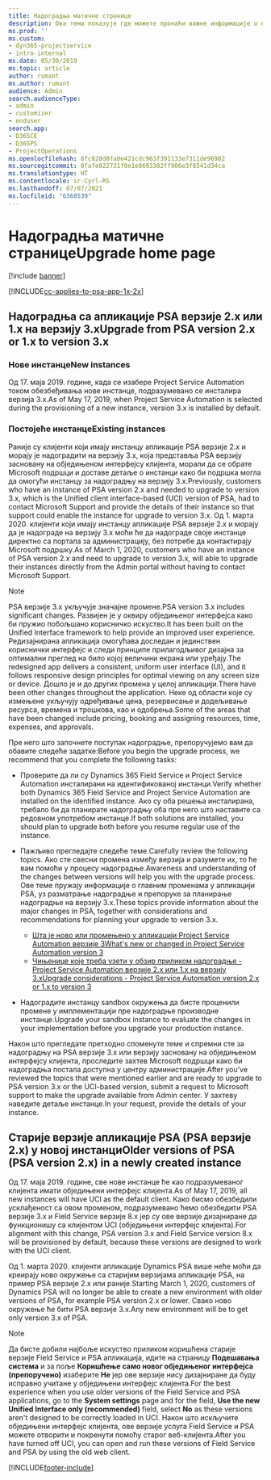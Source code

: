 ```yaml
---
title: Надоградња матичне странице
description: Ова тема показује где можете пронаћи важне информације о новим и измењеним функцијама у апликацији Dynamics 365 Project Service Automation и поступак надоградње на најновију верзију.
ms.prod: ''
ms.custom:
- dyn365-projectservice
- intro-internal
ms.date: 05/30/2019
ms.topic: article
author: rumant
ms.author: rumant
audience: Admin
search.audienceType:
- admin
- customizer
- enduser
search.app:
- D365CE
- D365PS
- ProjectOperations
ms.openlocfilehash: 8fc820d8fa0e421cdc963f391133e7311de96982
ms.sourcegitcommit: 0fafe022731f0e1e8693382ff906e3f8541d34ca
ms.translationtype: HT
ms.contentlocale: sr-Cyrl-RS
ms.lasthandoff: 07/07/2021
ms.locfileid: "6368539"
---
```

# <a name="upgrade-home-page"></a><span data-ttu-id="cf7f3-103">Надоградња матичне странице</span><span class="sxs-lookup"><span data-stu-id="cf7f3-103">Upgrade home page</span></span>

[!include [banner](../includes/psa-now-project-operations.md)]

[!INCLUDE[cc-applies-to-psa-app-1x-2x](../includes/cc-applies-to-psa-app-1x-2x.md)]

## <a name="upgrade-from-psa-version-2x-or-1x-to-version-3x"></a><span data-ttu-id="cf7f3-104">Надоградња са апликације PSA верзије 2.x или 1.x на верзију 3.x</span><span class="sxs-lookup"><span data-stu-id="cf7f3-104">Upgrade from PSA version 2.x or 1.x to version 3.x</span></span>

### <a name="new-instances"></a><span data-ttu-id="cf7f3-105">Нове инстанце</span><span class="sxs-lookup"><span data-stu-id="cf7f3-105">New instances</span></span>

<span data-ttu-id="cf7f3-106">Од 17. маја 2019. године, када се изабере Project Service Automation током обезбеђивања нове инстанце, подразумевано се инсталира верзија 3.x.</span><span class="sxs-lookup"><span data-stu-id="cf7f3-106">As of May 17, 2019, when Project Service Automation is selected during the provisioning of a new instance, version 3.x is installed by default.</span></span>

### <a name="existing-instances"></a><span data-ttu-id="cf7f3-107">Постојеће инстанце</span><span class="sxs-lookup"><span data-stu-id="cf7f3-107">Existing instances</span></span>

<span data-ttu-id="cf7f3-108">Раније су клијенти који имају инстанцу апликације PSA верзије 2.x и морају је надоградити на верзију 3.x, која представља PSA верзију засновану на обједињеном интерфејсу клијента, морали да се обрате Microsoft подршци и доставе детаље о инстанци како би подршка могла да омогући инстанцу за надоградњу на верзију 3.x.</span><span class="sxs-lookup"><span data-stu-id="cf7f3-108">Previously, customers who have an instance of PSA version 2.x and needed to upgrade to version 3.x, which is the Unified client interface-based (UCI) version of PSA, had to contact Microsoft Support and provide the details of their instance so that support could enable the instance for upgrade to version 3.x.</span></span> <span data-ttu-id="cf7f3-109">Од 1. марта 2020. клијенти који имају инстанцу апликације PSA верзије 2.x и морају да је надограде на верзију 3.x моћи ће да надограде своје инстанце директно са портала за администрацију, без потребе да контактирају Microsoft подршку.</span><span class="sxs-lookup"><span data-stu-id="cf7f3-109">As of March 1, 2020, customers who have an instance of PSA version 2.x and need to upgrade to version 3.x, will able to upgrade their instances directly from the Admin portal without having to contact Microsoft Support.</span></span>  

> [!NOTE]
> <span data-ttu-id="cf7f3-110">PSA верзије 3.x укључује значајне промене.</span><span class="sxs-lookup"><span data-stu-id="cf7f3-110">PSA version 3.x includes significant changes.</span></span> <span data-ttu-id="cf7f3-111">Развијен је у оквиру обједињеног интерфејса како би пружио побољшано корисничко искуство.</span><span class="sxs-lookup"><span data-stu-id="cf7f3-111">It has been built on the Unified Interface framework to help provide an improved user experience.</span></span> <span data-ttu-id="cf7f3-112">Редизајнирана апликација омогућава доследан и јединствен кориснички интерфејс и следи принципе прилагодљивог дизајна за оптимални преглед на било којој величини екрана или уређају.</span><span class="sxs-lookup"><span data-stu-id="cf7f3-112">The redesigned app delivers a consistent, uniform user interface (UI), and it follows responsive design principles for optimal viewing on any screen size or device.</span></span> <span data-ttu-id="cf7f3-113">Дошло је и до других промена у целој апликацији.</span><span class="sxs-lookup"><span data-stu-id="cf7f3-113">There have been other changes throughout the application.</span></span> <span data-ttu-id="cf7f3-114">Неке од области које су измењене укључују одређивање цена, резервисање и додељивање ресурса, времена и трошкова, као и одобрења.</span><span class="sxs-lookup"><span data-stu-id="cf7f3-114">Some of the areas that have been changed include pricing, booking and assigning resources, time, expenses, and approvals.</span></span>

<span data-ttu-id="cf7f3-115">Пре него што започнете поступак надоградње, препоручујемо вам да обавите следеће задатке:</span><span class="sxs-lookup"><span data-stu-id="cf7f3-115">Before you begin the upgrade process, we recommend that you complete the following tasks:</span></span>

- <span data-ttu-id="cf7f3-116">Проверите да ли су Dynamics 365 Field Service и Project Service Automation инсталирани на идентификованој инстанци.</span><span class="sxs-lookup"><span data-stu-id="cf7f3-116">Verify whether both Dynamics 365 Field Service and Project Service Automation are installed on the identified instance.</span></span> <span data-ttu-id="cf7f3-117">Ако су оба решења инсталирана, требало би да планирате надоградњу оба пре него што наставите са редовном употребом инстанце.</span><span class="sxs-lookup"><span data-stu-id="cf7f3-117">If both solutions are installed, you should plan to upgrade both before you resume regular use of the instance.</span></span>
- <span data-ttu-id="cf7f3-118">Пажљиво прегледајте следеће теме.</span><span class="sxs-lookup"><span data-stu-id="cf7f3-118">Carefully review the following topics.</span></span> <span data-ttu-id="cf7f3-119">Ако сте свесни промена између верзија и разумете их, то ће вам помоћи у процесу надоградње.</span><span class="sxs-lookup"><span data-stu-id="cf7f3-119">Awareness and understanding of the changes between versions will help you with the upgrade process.</span></span> <span data-ttu-id="cf7f3-120">Ове теме пружају информације о главним променама у апликацији PSA, уз разматрање надоградње и препоруке за планирање надоградње на верзију 3.x.</span><span class="sxs-lookup"><span data-stu-id="cf7f3-120">These topics provide information about the major changes in PSA, together with considerations and recommendations for planning your upgrade to version 3.x.</span></span>

    - [<span data-ttu-id="cf7f3-121">Шта је ново или промењено у апликацији Project Service Automation верзије 3</span><span class="sxs-lookup"><span data-stu-id="cf7f3-121">What's new or changed in Project Service Automation version 3</span></span>](whats-new-changed-v3.md)
    - [<span data-ttu-id="cf7f3-122">Чињенице које треба узети у обзир приликом надоградње - Project Service Automation верзије 2.x или 1.x на верзију 3.x</span><span class="sxs-lookup"><span data-stu-id="cf7f3-122">Upgrade considerations - Project Service Automation version 2.x or 1.x to version 3</span></span>](upgrade-v3.md)

- <span data-ttu-id="cf7f3-123">Надоградите инстанцу sandbox окружења да бисте проценили промене у имплементацији пре надоградње производне инстанце.</span><span class="sxs-lookup"><span data-stu-id="cf7f3-123">Upgrade your sandbox instance to evaluate the changes in your implementation before you upgrade your production instance.</span></span>

<span data-ttu-id="cf7f3-124">Након што прегледате претходно споменуте теме и спремни сте за надоградњу на PSA верзије 3.x или верзију засновану на обједињеном интерфејсу клијента, проследите захтев Microsoft подршци како би надоградња постала доступна у центру администрације.</span><span class="sxs-lookup"><span data-stu-id="cf7f3-124">After you've reviewed the topics that were mentioned earlier and are ready to upgrade to PSA version 3.x or the UCI-based version, submit a request to Microsoft support to make the upgrade available from Admin center.</span></span> <span data-ttu-id="cf7f3-125">У захтеву наведите детаље инстанце.</span><span class="sxs-lookup"><span data-stu-id="cf7f3-125">In your request, provide the details of your instance.</span></span>

## <a name="older-versions-of-psa-psa-version-2x-in-a-newly-created-instance"></a><span data-ttu-id="cf7f3-126">Старије верзије апликације PSA (PSA верзије 2.x) у новој инстанци</span><span class="sxs-lookup"><span data-stu-id="cf7f3-126">Older versions of PSA (PSA version 2.x) in a newly created instance</span></span>

<span data-ttu-id="cf7f3-127">Од 17. маја 2019. године, све нове инстанце ће као подразумеваног клијента имати обједињени интерфејс клијента.</span><span class="sxs-lookup"><span data-stu-id="cf7f3-127">As of May 17, 2019, all new instances will have UCI as the default client.</span></span> <span data-ttu-id="cf7f3-128">Како бисмо обезбедили усклађеност са овом променом, подразумевано ћемо обезбедити PSA верзије 3.x и Field Service верзије 8.x јер су ове верзије дизајниране да функционишу са клијентом UCI (обједињени интерфејс клијента).</span><span class="sxs-lookup"><span data-stu-id="cf7f3-128">For alignment with this change, PSA version 3.x and Field Service version 8.x will be provisioned by default, because these versions are designed to work with the UCI client.</span></span>

<span data-ttu-id="cf7f3-129">Од 1. марта 2020. клијенти апликације Dynamics PSA више неће моћи да креирају ново окружење са старијим верзијама апликације PSA, на пример PSA верзије 2.x или раније.</span><span class="sxs-lookup"><span data-stu-id="cf7f3-129">Starting March 1, 2020, customers of Dynamics PSA will no longer be able to create a new environment with older versions of PSA, for example PSA version 2.x or lower.</span></span> <span data-ttu-id="cf7f3-130">Свако ново окружење ће бити PSA верзије 3.x.</span><span class="sxs-lookup"><span data-stu-id="cf7f3-130">Any new environment will be to get only version 3.x of PSA.</span></span>

> [!NOTE]
> <span data-ttu-id="cf7f3-131">Да бисте добили најбоље искуство приликом коришћена старије верзије Field Service и PSA апликација, идите на страницу **Подешавања система** и за поље **Коришћење само новог обједињеног интерфејса (препоручено)** изаберите **Не** јер ове верзије нису дизајниране да буду исправно учитане у обједињени интерфејс клијента.</span><span class="sxs-lookup"><span data-stu-id="cf7f3-131">For the best experience when you use older versions of the Field Service and PSA applications, go to the **System settings** page and for the field, **Use the new Unified Interface only (recommended)** field, select **No** as these versions aren't designed to be correctly loaded in UCI.</span></span> <span data-ttu-id="cf7f3-132">Након што искључите обједињени интерфејс клијента, ове верзије услуга Field Service и PSA можете отворити и покренути помоћу старог веб-клијента.</span><span class="sxs-lookup"><span data-stu-id="cf7f3-132">After you have turned off UCI, you can open and run these versions of Field Service and PSA by using the old web client.</span></span> 


[!INCLUDE[footer-include](../includes/footer-banner.md)]